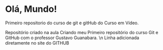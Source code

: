 # Olá, Mundo!
 Primeiro repositorio do curso de git e gitHub do Curso em Vídeo.

 Repositório criado na aula Criando meu Primeiro repositório do curso Git e GitHub com o professor Gustavo Guanabara.
 \n Linha adicionada diretamente no site do GITHUB
